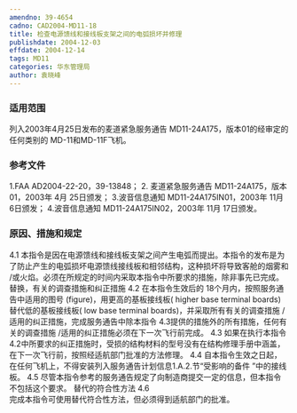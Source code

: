 ```yaml
---
amendno: 39-4654
cadno: CAD2004-MD11-18
title: 检查电源馈线和接线板支架之间的电弧损坏并修理
publishdate: 2004-12-03
effdate: 2004-12-14
tags: MD11
categories: 华东管理局
author: 袁晓峰
---
```


### 适用范围 
列入2003年4月25日发布的麦道紧急服务通告 MD11-24A175，版本01的经审定的任何类别的 MD-11和MD-11F飞机。

### 参考文件
1.FAA 
AD2004-22-20，39-13848； 
2.
麦道紧急服务通告 MD11-24A175，版本 01，2003年 4月 25日颁发； 
3.波音信息通知
 MD11-24A175IN01，2003年 11月 6日颁发； 
4.波音信息通知
 MD11-24A175IN02，2003年 11月 17日颁发。

### 原因、措施和规定 
4.1 
本指令是因在电源馈线和接线板支架之间产生电弧而提出。本指令的发布是为了防止产生的电弧损坏电源馈线接线板和相邻结构，这种损坏将导致客舱的烟雾和 /或火焰。必须在所规定的时间内采取本指令中所要求的措施，除非事先已完成。 
替换，有关的调查措施和纠正措施 
4.2 
在本指令生效后的 18个月内，按照服务通告中适用的图号 (figure)，用更高的基板接线板( higher base terminal boards)替代低的基板接线板( low base terminal boards)，并采取所有有关的调查措施 /适用的纠正措施，完成服务通告中除本指令 4.3提供的措施外的所有措施，任何有关的调查措施 /适用的纠正措施必须在下一次飞行前完成。 
4.3 
如果在执行本指令 4.2中所要求的纠正措施时，受损的结构材料的型号没有在结构修理手册中涵盖，在下一次飞行前，按照经适航部门批准的方法修理。 
4.4 
自本指令生效之日起，在任何飞机上，不得安装列入服务通告计划信息1.A.2.节“受影响的备件 ”中的接线板。 
4.5 
尽管本指令参考的服务通告规定了向制造商提交一定的信息，但本指令不包括这个要求。 
替代的符合性方法 
4.6  
完成本指令可使用替代符合性方法，但必须得到适航部门的批准。

     
